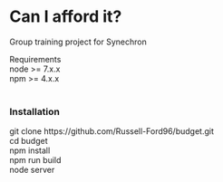 # Can I afford it?
Group training project for Synechron

<div>
Requirements <br>
node >= 7.x.x <br>
npm >= 4.x.x <br>
</div>
<br>
<h3>Installation</h3>
git clone https://github.com/Russell-Ford96/budget.git <br>
cd budget <br>
npm install <br>
npm run build <br>
node server <br>
